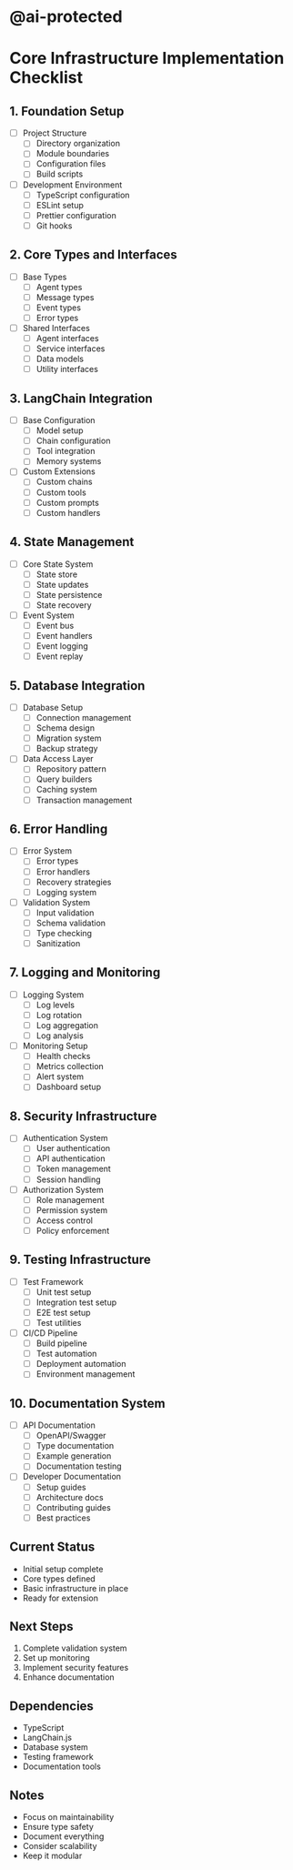 # @ai-protected
# Core Infrastructure Implementation Checklist

## 1. Foundation Setup
- [ ] Project Structure
  - [ ] Directory organization
  - [ ] Module boundaries
  - [ ] Configuration files
  - [ ] Build scripts

- [ ] Development Environment
  - [ ] TypeScript configuration
  - [ ] ESLint setup
  - [ ] Prettier configuration
  - [ ] Git hooks

## 2. Core Types and Interfaces
- [ ] Base Types
  - [ ] Agent types
  - [ ] Message types
  - [ ] Event types
  - [ ] Error types

- [ ] Shared Interfaces
  - [ ] Agent interfaces
  - [ ] Service interfaces
  - [ ] Data models
  - [ ] Utility interfaces

## 3. LangChain Integration
- [ ] Base Configuration
  - [ ] Model setup
  - [ ] Chain configuration
  - [ ] Tool integration
  - [ ] Memory systems

- [ ] Custom Extensions
  - [ ] Custom chains
  - [ ] Custom tools
  - [ ] Custom prompts
  - [ ] Custom handlers

## 4. State Management
- [ ] Core State System
  - [ ] State store
  - [ ] State updates
  - [ ] State persistence
  - [ ] State recovery

- [ ] Event System
  - [ ] Event bus
  - [ ] Event handlers
  - [ ] Event logging
  - [ ] Event replay

## 5. Database Integration
- [ ] Database Setup
  - [ ] Connection management
  - [ ] Schema design
  - [ ] Migration system
  - [ ] Backup strategy

- [ ] Data Access Layer
  - [ ] Repository pattern
  - [ ] Query builders
  - [ ] Caching system
  - [ ] Transaction management

## 6. Error Handling
- [ ] Error System
  - [ ] Error types
  - [ ] Error handlers
  - [ ] Recovery strategies
  - [ ] Logging system

- [ ] Validation System
  - [ ] Input validation
  - [ ] Schema validation
  - [ ] Type checking
  - [ ] Sanitization

## 7. Logging and Monitoring
- [ ] Logging System
  - [ ] Log levels
  - [ ] Log rotation
  - [ ] Log aggregation
  - [ ] Log analysis

- [ ] Monitoring Setup
  - [ ] Health checks
  - [ ] Metrics collection
  - [ ] Alert system
  - [ ] Dashboard setup

## 8. Security Infrastructure
- [ ] Authentication System
  - [ ] User authentication
  - [ ] API authentication
  - [ ] Token management
  - [ ] Session handling

- [ ] Authorization System
  - [ ] Role management
  - [ ] Permission system
  - [ ] Access control
  - [ ] Policy enforcement

## 9. Testing Infrastructure
- [ ] Test Framework
  - [ ] Unit test setup
  - [ ] Integration test setup
  - [ ] E2E test setup
  - [ ] Test utilities

- [ ] CI/CD Pipeline
  - [ ] Build pipeline
  - [ ] Test automation
  - [ ] Deployment automation
  - [ ] Environment management

## 10. Documentation System
- [ ] API Documentation
  - [ ] OpenAPI/Swagger
  - [ ] Type documentation
  - [ ] Example generation
  - [ ] Documentation testing

- [ ] Developer Documentation
  - [ ] Setup guides
  - [ ] Architecture docs
  - [ ] Contributing guides
  - [ ] Best practices

## Current Status
- Initial setup complete
- Core types defined
- Basic infrastructure in place
- Ready for extension

## Next Steps
1. Complete validation system
2. Set up monitoring
3. Implement security features
4. Enhance documentation

## Dependencies
- TypeScript
- LangChain.js
- Database system
- Testing framework
- Documentation tools

## Notes
- Focus on maintainability
- Ensure type safety
- Document everything
- Consider scalability
- Keep it modular 